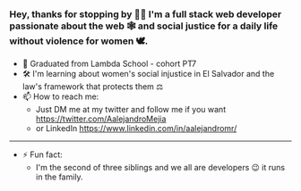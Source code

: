 ### Hey, thanks for stopping by 👋🏾 I'm a full stack web developer passionate about the web :spider_web: and social justice for a daily life without violence for women :dove:.


- 🔭 Graduated from Lambda School - cohort PT7
- :hammer_and_wrench: I'm learning about women's social injustice in El Salvador and the law's framework that protects them ⚖ 
- 📫 How to reach me:
  - Just DM me at my twitter and follow me if you want https://twitter.com/AalejandroMejia
  - or LinkedIn https://www.linkedin.com/in/aalejandromr/
***
- ⚡ Fun fact:
  - I'm the second of three siblings and we all are developers :wink: it runs in the family.
